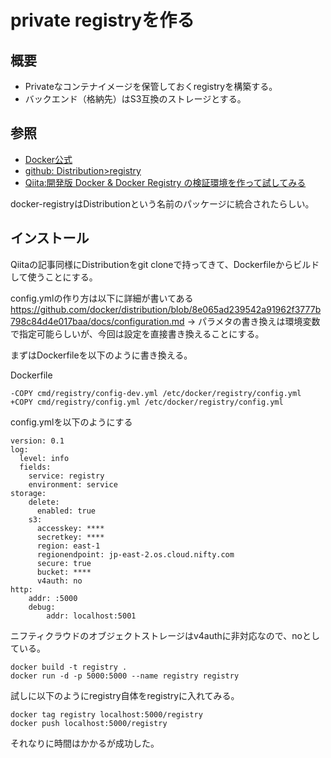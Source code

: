 # private registryを作る

## 概要

* Privateなコンテナイメージを保管しておくregistryを構築する。
* バックエンド（格納先）はS3互換のストレージとする。

## 参照

* [Docker公式](https://docs.docker.com/registry/)
* [github: Distribution>registry](https://github.com/docker/distribution/tree/master/registry)
* [Qiita:開発版 Docker & Docker Registry の検証環境を作って試してみる](http://qiita.com/dtan4/items/0e34a09923579e7a6670)

docker-registryはDistributionという名前のパッケージに統合されたらしい。

## インストール

Qiitaの記事同様にDistributionをgit cloneで持ってきて、Dockerfileからビルドして使うことにする。

config.ymlの作り方は以下に詳細が書いてある
https://github.com/docker/distribution/blob/8e065ad239542a91962f3777b798c84d4e017baa/docs/configuration.md
-> パラメタの書き換えは環境変数で指定可能らしいが、今回は設定を直接書き換えることにする。

まずはDockerfileを以下のように書き換える。

Dockerfile
```
-COPY cmd/registry/config-dev.yml /etc/docker/registry/config.yml
+COPY cmd/registry/config.yml /etc/docker/registry/config.yml
```

config.ymlを以下のようにする
```
version: 0.1
log:
  level: info
  fields:
    service: registry
    environment: service
storage:
    delete:
      enabled: true
    s3:
      accesskey: ****
      secretkey: ****
      region: east-1
      regionendpoint: jp-east-2.os.cloud.nifty.com
      secure: true
      bucket: ****
      v4auth: no
http:
    addr: :5000
    debug:
        addr: localhost:5001
```
ニフティクラウドのオブジェクトストレージはv4authに非対応なので、noとしている。

```
docker build -t registry .
docker run -d -p 5000:5000 --name registry registry
```

試しに以下のようにregistry自体をregistryに入れてみる。
```
docker tag registry localhost:5000/registry
docker push localhost:5000/registry
```

それなりに時間はかかるが成功した。
